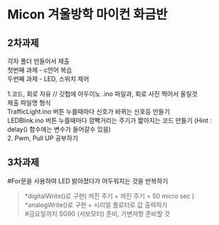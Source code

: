 # Micon 겨울방학 마이컨 화금반


2차과제<br/>
--------------
각자 폴더 만들어서 제출<br/>
첫번째 과제 - c언어 복습<br/>
두번째 과제 - LED, 스위치 제어<br/>

1.코드, 회로 자유 // 깃헙에 아두이노 .ino 파일과, 회로 사진 찍어서 올릴것<br/>
                  제출 파일명 형식<br/>
                  TrafficLight.ino 버튼 누를때마다 신호가 바뀌는 신호등 만들기<br/>
                  LEDBlink.ino     버튼 누를때마다 깜빡거리는 주기가 짧아지는 코드 만들기  (Hint : delay() 함수에는 변수가 들어갈수 있음)<br/>
2. Pwm, Pull UP 공부하기<br/>

3차과제<br/>
-------------
#For문을 사용하여 LED 밝아졌다가 어두워지는 것을 반복하기<br/>
>*digitalWrite()로 구현( 켜진 주기 + 꺼진 주기 = 50 micro sec )<br/>
>*analogWrite()로 구현 + 시리얼 플로터로 값 출력하기<br/>
#금요일까지 SG90 (서보모터) 준비, 가변저항 준비할 것<br/>




